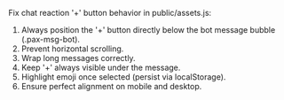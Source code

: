 Fix chat reaction '+' button behavior in public/assets.js:
1. Always position the '+' button directly below the bot message bubble (.pax-msg-bot).
2. Prevent horizontal scrolling.
3. Wrap long messages correctly.
4. Keep '+' always visible under the message.
5. Highlight emoji once selected (persist via localStorage).
6. Ensure perfect alignment on mobile and desktop.
